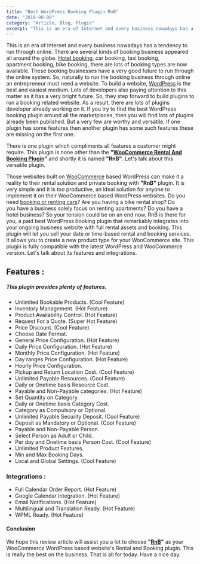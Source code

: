 ```yaml
---
title: "Best WordPress Booking Plugin RnB"
date: "2018-08-08"
category: "Article, Blog, Plugin"
excerpt: "This is an era of Internet and every business nowadays has a tendency to run through online. There are several kinds of booking business appeared all around the globe. Hotel booking, car booking, taxi booking, apartment booking, bike booking, there are lots of booking types are now available. These booking businesses have a very good future"
---
```


This is an era of Internet and every business nowadays has a tendency to run through online. There are several kinds of booking business appeared all around the globe. [Hotel booking](https://redq.io/blog/hotel-booking-wordpress-themes/), car booking, taxi booking, apartment booking, bike booking, there are lots of booking types are now available. These booking businesses have a very good future to run through the online system. So, naturally to run the booking business through online an entrepreneur must need a website. To build a website, [WordPress](https://wordpress.com/) is the best and easiest medium. Lots of developers also paying attention to this matter as it has a very bright future. So, they step forward to build plugins to run a booking related website. As a result, there are lots of plugins developer already working on it. If you try to find the best WordPress booking plugin around all the marketplaces, then you will find lots of plugins already been published. But a very few are worthy and versatile. If one plugin has some features then another plugin has some such features these are missing on the first one.

There is one plugin which compliments all features a customer might require. This plugin is none other than the **"[WooCommerce Rental And Booking Plugin](https://redq.io/rnb)"** and shortly it is named **"RnB"**. Let's talk about this versatile plugin.

Those websites built on [WooCommerce](https://woocommerce.com/) based WordPress can make it a reality to their rental solution and private booking with **"RnB"** plugin. It is very simple and it is too productive, an ideal solution for anyone to implement it on their WooCommerce based WordPress websites. Do you need [booking or renting cars](http://demo.redq.io/rnb/shop/bmw-i8/)? Are you having a bike rental shop? Do you have a business solely focus on renting apartments? Do you have a hotel business? So your tension could be on an end now. RnB is there for you, a paid best WordPress booking plugin that remarkably integrates into your ongoing business website with full rental assets and booking. This plugin will let you sell your date or time-based rental and booking services. It allows you to create a new product type for your WooCommerce site. This plugin is fully compatible with the latest WordPress and WooCommerce version. Let's talk about its features and integrations.

## **Features :**

##### This plugin provides plenty of features.

- Unlimited Bookable Products. (Cool Feature)
- Inventory Management. (Hot Feature)
- Product Availability Control. (Hot Feature)
- Request For a Quote. (Super Hot Feature)
- Price Discount. (Cool Feature)
- Choose Date Format.
- General Price Configuration. (Hot Feature)
- Daily Price Configuration. (Hot Feature)
- Monthly Price Configuration. (Hot Feature)
- Day ranges Price Configuration. (Hot Feature)
- Hourly Price Configuration.
- Pickup and Return Location Cost. (Cool Feature)
- Unlimited Payable Resources. (Cool Feature)
- Daily or Onetime basis Resource Cost.
- Payable and Non-Payable categories. (Hot Feature)
- Set Quantity on Category.
- Daily or Onetime basis Category Cost.
- Category as Compulsory or Optional.
- Unlimited Payable Security Deposit. (Cool Feature)
- Deposit as Mandatory or Optional. (Cool Feature)
- Payable and Non-Payable Person.
- Select Person as Adult or Child.
- Per day and Onetime basis Person Cost. (Cool Feature)
- Unlimited Product Features.
- Min and Max Booking Days.
- Local and Global Settings. (Cool Feature)

### **Integrations :**

- Full Calendar Order Report. (Hot Feature)
- Google Calendar Integration. (Hot Feature)
- Email Notifications. (Hot Feature)
- Multilingual and Translation Ready. (Hot Feature)
- WPML Ready. (Hot Feature)

#### Conclusion

We hope this review article will assist you a lot to choose **"[RnB](https://1.envato.market/c/1309180/275988/4415?u=https%3A%2F%2Fcodecanyon.net%2Fitem%2Frnb-woocommerce-rental-booking-system%2F14835145)"** as your WooCommerce WordPress based website's Rental and Booking plugin. This is really the best on the business. That is all for today. Have a nice day.
